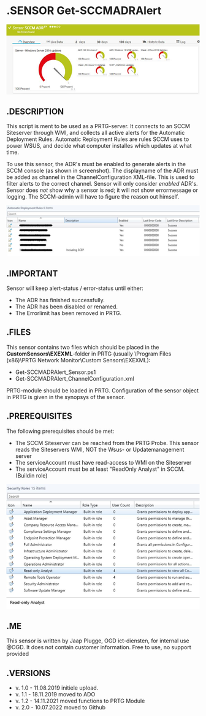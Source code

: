 # **.SENSOR** Get-SCCMADRAlert

![Screenshot header](https://github.com/jaapplugge/PRTG/blob/main/Sensors/Get-SCCMADRAlert/Screenshot_01.JPG)

## **.DESCRIPTION**

This script is ment to be used as a PRTG-server. It connects to an SCCM Siteserver through
WMI, and collects all active alerts for the Automatic Deployment Rules. Automatic Reployment
Rules are rules SCCM uses to power WSUS, and decide what computer installes which updates at
what time.

To use this sensor, the ADR's must be enabled to generate alerts in the SCCM console (as shown
in screenshot). The displayname of the ADR must be added as channel in the ChannelConfiguration
XML-file. This is used to filter alerts to the correct channel. Sensor will only consider *enabled*
ADR's. Sensor does *not* show why a sensor is red; it will not show errormessage or logging.
The SCCM-admin will have to figure the reason out himself.

![Screenshot adr](https://github.com/jaapplugge/PRTG/blob/main/Sensors/Get-SCCMADRAlert/Screenshot_02.JPG)

## **.IMPORTANT**

Sensor will keep alert-status / error-status until either:

* The ADR has finished successfully.
* The ADR has been disabled or renamed.
* The Errorlimit has been removed in PRTG.

## **.FILES**

This sensor contains two files which should be placed in the **CustomSensors\EXEXML**-folder
in PRTG (usually \Program Files (x86)\PRTG Network Monitor\Custom Sensors\EXEXML):

* Get-SCCMADRAlert_Sensor.ps1
* Get-SCCMADRAlert_ChannelConfiguration.xml

PRTG-module should be loaded in PRTG.
Configuration of the sensor object in PRTG is given in the synopsys of the sensor.

## **.PREREQUISITES**

The following prerequisites should be met:

* The SCCM Siteserver can be reached from the PRTG Probe. This sensor reads the Siteservers WMI, NOT the Wsus- or Updatemanagement server
* The serviceAccount must have read-access to WMI on the Siteserver
* The serviceAccount must be at least "ReadOnly Analyst" in SCCM. (Buildin role)

![Screenshot prereq](https://github.com/jaapplugge/PRTG/blob/main/Sensors/Get-SCCMADRAlert/Screenshot_03.JPG)

## **.ME**

This sensor is written by Jaap Plugge, OGD ict-diensten, for internal use @OGD.
It does not contain customer information. Free to use, no support provided

## **.VERSIONS**

* v. 1.0 - 11.08.2019 initiele upload.
* v. 1.1 - 18.11.2019 moved to ADO
* v. 1.2 - 14.11.2021 moved functions to PRTG Module
* v. 2.0 - 10.07.2022 moved to Github
